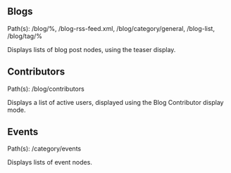 ## Blogs

Path(s): /blog/%, /blog-rss-feed.xml, /blog/category/general, /blog-list, /blog/tag/%

Displays lists of blog post nodes, using the teaser display.

## Contributors

Path(s): /blog/contributors

Displays a list of active users, displayed using the Blog Contributor display mode.

## Events

Path(s): /category/events

Displays lists of event nodes.
